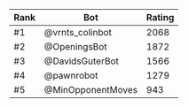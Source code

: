 Rank|Bot|Rating
---|---|---
#1|@vrnts_colinbot|2068
#2|@OpeningsBot|1872
#3|@DavidsGuterBot|1566
#4|@pawnrobot|1279
#5|@MinOpponentMoves|943
